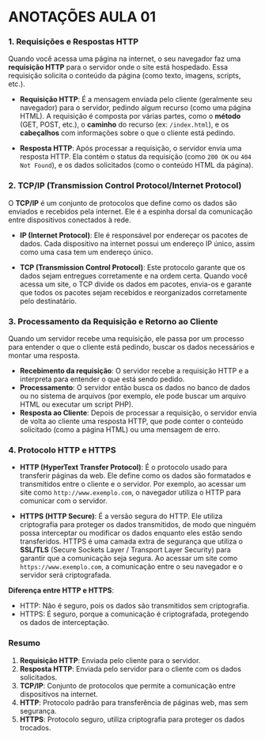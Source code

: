 # ANOTAÇÕES AULA 01

### 1. **Requisições e Respostas HTTP**

Quando você acessa uma página na internet, o seu navegador faz uma **requisição HTTP** para o servidor onde o site está hospedado. Essa requisição solicita o conteúdo da página (como texto, imagens, scripts, etc.).

- **Requisição HTTP**: É a mensagem enviada pelo cliente (geralmente seu navegador) para o servidor, pedindo algum recurso (como uma página HTML). A requisição é composta por várias partes, como o **método** (GET, POST, etc.), o **caminho** do recurso (ex: `/index.html`), e os **cabeçalhos** com informações sobre o que o cliente está pedindo.

- **Resposta HTTP**: Após processar a requisição, o servidor envia uma resposta HTTP. Ela contém o status da requisição (como `200 OK` ou `404 Not Found`), e os dados solicitados (como o conteúdo HTML da página).

### 2. **TCP/IP (Transmission Control Protocol/Internet Protocol)**

O **TCP/IP** é um conjunto de protocolos que define como os dados são enviados e recebidos pela internet. Ele é a espinha dorsal da comunicação entre dispositivos conectados à rede.

- **IP (Internet Protocol)**: Ele é responsável por endereçar os pacotes de dados. Cada dispositivo na internet possui um endereço IP único, assim como uma casa tem um endereço único.
  
- **TCP (Transmission Control Protocol)**: Este protocolo garante que os dados sejam entregues corretamente e na ordem certa. Quando você acessa um site, o TCP divide os dados em pacotes, envia-os e garante que todos os pacotes sejam recebidos e reorganizados corretamente pelo destinatário.

### 3. **Processamento da Requisição e Retorno ao Cliente**

Quando um servidor recebe uma requisição, ele passa por um processo para entender o que o cliente está pedindo, buscar os dados necessários e montar uma resposta.

- **Recebimento da requisição**: O servidor recebe a requisição HTTP e a interpreta para entender o que está sendo pedido.
- **Processamento**: O servidor então busca os dados no banco de dados ou no sistema de arquivos (por exemplo, ele pode buscar um arquivo HTML ou executar um script PHP).
- **Resposta ao Cliente**: Depois de processar a requisição, o servidor envia de volta ao cliente uma resposta HTTP, que pode conter o conteúdo solicitado (como a página HTML) ou uma mensagem de erro.

### 4. **Protocolo HTTP e HTTPS**

- **HTTP (HyperText Transfer Protocol)**: É o protocolo usado para transferir páginas da web. Ele define como os dados são formatados e transmitidos entre o cliente e o servidor. Por exemplo, ao acessar um site como `http://www.exemplo.com`, o navegador utiliza o HTTP para comunicar com o servidor.

- **HTTPS (HTTP Secure)**: É a versão segura do HTTP. Ele utiliza criptografia para proteger os dados transmitidos, de modo que ninguém possa interceptar ou modificar os dados enquanto eles estão sendo transferidos. HTTPS é uma camada extra de segurança que utiliza o **SSL/TLS** (Secure Sockets Layer / Transport Layer Security) para garantir que a comunicação seja segura. Ao acessar um site como `https://www.exemplo.com`, a comunicação entre o seu navegador e o servidor será criptografada.

**Diferença entre HTTP e HTTPS**:
- HTTP: Não é seguro, pois os dados são transmitidos sem criptografia.
- HTTPS: É seguro, porque a comunicação é criptografada, protegendo os dados de interceptação.

### Resumo

1. **Requisição HTTP**: Enviada pelo cliente para o servidor.
2. **Resposta HTTP**: Enviada pelo servidor para o cliente com os dados solicitados.
3. **TCP/IP**: Conjunto de protocolos que permite a comunicação entre dispositivos na internet.
4. **HTTP**: Protocolo padrão para transferência de páginas web, mas sem segurança.
5. **HTTPS**: Protocolo seguro, utiliza criptografia para proteger os dados trocados.

